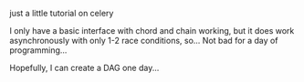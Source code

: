 just a little tutorial on celery

I only have a basic interface with chord and chain working, but
it does work asynchronously with only 1-2 race conditions, so...
Not bad for a day of programming...

Hopefully, I can create a DAG one day...
